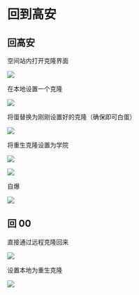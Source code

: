 # 回到高安

## 回高安

空间站内打开克隆界面

![](https://github.com/YunYuyuko/Fored/tree/8d1cf07bcc7d93b307afa258f4bd500fa6959b9f/.gitbook/assets/Snipaste_2020-10-25_11-13-18.png)

在本地设置一个克隆

![](https://github.com/YunYuyuko/Fored/tree/8d1cf07bcc7d93b307afa258f4bd500fa6959b9f/.gitbook/assets/Snipaste_2020-10-25_11-14-13.png)

将蛋替换为刚刚设置好的克隆（确保即可白蛋）

![](https://github.com/YunYuyuko/Fored/tree/8d1cf07bcc7d93b307afa258f4bd500fa6959b9f/.gitbook/assets/Snipaste_2020-10-25_11-14-40.png)

将重生克隆设置为学院

![](https://github.com/YunYuyuko/Fored/tree/8d1cf07bcc7d93b307afa258f4bd500fa6959b9f/.gitbook/assets/Snipaste_2020-10-25_11-17-57.png)

![](https://github.com/YunYuyuko/Fored/tree/8d1cf07bcc7d93b307afa258f4bd500fa6959b9f/.gitbook/assets/Snipaste_2020-10-25_11-18-25.png)

自爆

![](https://github.com/YunYuyuko/Fored/tree/8d1cf07bcc7d93b307afa258f4bd500fa6959b9f/.gitbook/assets/Snipaste_2020-10-25_11-18-50.png)

## 回 00

直接通过远程克隆回来

![](https://github.com/YunYuyuko/Fored/tree/8d1cf07bcc7d93b307afa258f4bd500fa6959b9f/.gitbook/assets/Snipaste_2020-10-25_11-24-15.png)

设置本地为重生克隆

![](https://github.com/YunYuyuko/Fored/tree/8d1cf07bcc7d93b307afa258f4bd500fa6959b9f/.gitbook/assets/Snipaste_2020-10-25_11-24-48.png)

